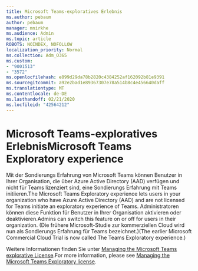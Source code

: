 ```yaml
---
title: Microsoft Teams-exploratives Erlebnis
ms.author: pebaum
author: pebaum
manager: mnirkhe
ms.audience: Admin
ms.topic: article
ROBOTS: NOINDEX, NOFOLLOW
localization_priority: Normal
ms.collection: Adm_O365
ms.custom:
- "9001513"
- "3572"
ms.openlocfilehash: e899d29da78b2820c4384252af162092b81e9391
ms.sourcegitcommit: a92e2bad1e89367307e78a514b8c4e456640daff
ms.translationtype: MT
ms.contentlocale: de-DE
ms.lasthandoff: 02/21/2020
ms.locfileid: "42564212"
---
```

# <a name="microsoft-teams-exploratory-experience"></a><span data-ttu-id="2bb4e-102">Microsoft Teams-exploratives Erlebnis</span><span class="sxs-lookup"><span data-stu-id="2bb4e-102">Microsoft Teams Exploratory experience</span></span>

<span data-ttu-id="2bb4e-103">Mit der Sondierungs Erfahrung von Microsoft Teams können Benutzer in Ihrer Organisation, die über Azure Active Directory (AAD) verfügen und nicht für Teams lizenziert sind, eine Sondierungs Erfahrung mit Teams initiieren.</span><span class="sxs-lookup"><span data-stu-id="2bb4e-103">The Microsoft Teams Exploratory experience lets users in your organization who have Azure Active Directory (AAD) and are not licensed for Teams initiate an exploratory experience of Teams.</span></span> <span data-ttu-id="2bb4e-104">Administratoren können diese Funktion für Benutzer in Ihrer Organisation aktivieren oder deaktivieren.</span><span class="sxs-lookup"><span data-stu-id="2bb4e-104">Admins can switch this feature on or off for users in their organization.</span></span> <span data-ttu-id="2bb4e-105">(Die frühere Microsoft-Studie zur kommerziellen Cloud wird nun als Sondierungs Erfahrung für Teams bezeichnet.)</span><span class="sxs-lookup"><span data-stu-id="2bb4e-105">(The earlier Microsoft Commercial Cloud Trial is now called The Teams Exploratory experience.)</span></span>

<span data-ttu-id="2bb4e-106">Weitere Informationen finden Sie unter [Managing the Microsoft Teams explorative License](https://docs.microsoft.com/microsoftteams/teams-exploratory/).</span><span class="sxs-lookup"><span data-stu-id="2bb4e-106">For more information, please see [Managing the Microsoft Teams Exploratory license](https://docs.microsoft.com/microsoftteams/teams-exploratory/).</span></span>
